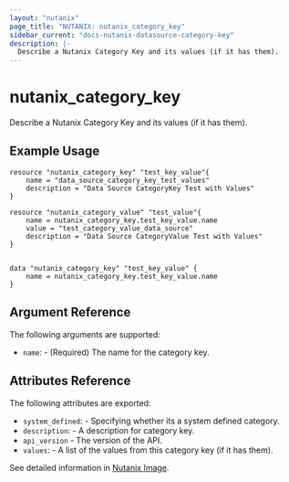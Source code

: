 ```yaml
---
layout: "nutanix"
page_title: "NUTANIX: nutanix_category_key"
sidebar_current: "docs-nutanix-datasource-category-key"
description: |-
  Describe a Nutanix Category Key and its values (if it has them).
---
```


# nutanix_category_key

Describe a Nutanix Category Key and its values (if it has them).

## Example Usage

```hcl
resource "nutanix_category_key" "test_key_value"{
    name = "data_source_category_key_test_values"
    description = "Data Source CategoryKey Test with Values"
}

resource "nutanix_category_value" "test_value"{
    name = nutanix_category_key.test_key_value.name
    value = "test_category_value_data_source"
    description = "Data Source CategoryValue Test with Values"
}


data "nutanix_category_key" "test_key_value" {
    name = nutanix_category_key.test_key_value.name
}
```

## Argument Reference

The following arguments are supported:

* `name`: - (Required) The name for the category key.

## Attributes Reference

The following attributes are exported:

* `system_defined`: - Specifying whether its a system defined category.
* `description`: - A description for category key.
* `api_version` - The version of the API.
* `values`: - A list of the values from this category key (if it has them).

See detailed information in [Nutanix Image](https://www.nutanix.dev/api_references/prism-central-v3/#/d9979ade0b152-get-a-category-key).
